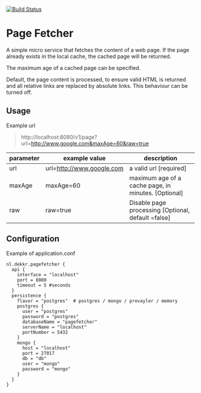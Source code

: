 [![Build Status](https://travis-ci.org/dekkr/pagefetcher.svg?branch=master)](https://travis-ci.org/dekkr/pagefetcher) 
# Page Fetcher

A simple micro service that fetches the content of a web page.
If the page already exists in the local cache, the cached page will be returned.

The maximum age of a cached page can be specified.

Default, the page content is processed, to ensure valid HTML is returned and all relative links are replaced by absolute links.
This behaviour can be turned off.

## Usage

Example url
 
> http://localhost:8080/v1/page?url=http://www.google.com&maxAge=60&raw=true

parameter | example value | description
----------|---------------|-------------
url | url=http://www.google.com | a valid url \[required]
maxAge | maxAge=60 | maximum age of a cache page, in minutes. \[Optional] 
raw | raw=true  | Disable page processing \[Optional, default =false]


## Configuration

Example of application.conf

```
nl.dekkr.pagefetcher {
  api {
    interface = "localhost"
    port = 8080
    timeout = 5 #seconds
  }
  persistence {
    flavor = "postgres"  # postgres / mongo / prevayler / memory
    postgres {
      user = "postgres"
      password = "postgres"
      databaseName = "pagefetcher"
      serverName = "localhost"
      portNumber = 5432
    }
    mongo {
      host = "localhost"
      port = 27017
      db = "db"
      user = "mongo"
      password = "mongo"
    }
  }
}
```

